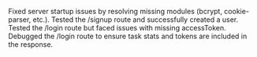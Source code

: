 Fixed server startup issues by resolving missing modules (bcrypt, cookie-parser, etc.).
Tested the /signup route and successfully created a user.
Tested the /login route but faced issues with missing accessToken.
Debugged the /login route to ensure task stats and tokens are included in the response.


